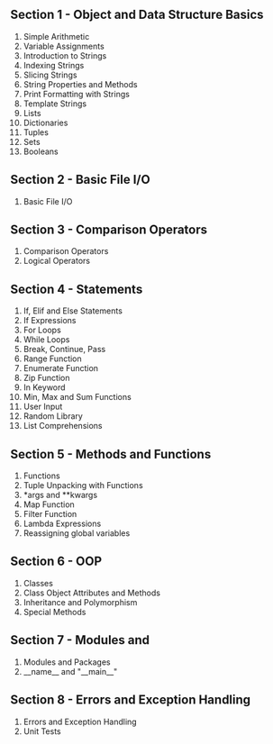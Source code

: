 <h2>Section 1 - Object and Data Structure Basics</h2>
<ol>
    <li>Simple Arithmetic</li>
    <li>Variable Assignments</li>
    <li>Introduction to Strings</li>
    <li>Indexing Strings</li>
    <li>Slicing Strings</li>
    <li>String Properties and Methods</li>
    <li>Print Formatting with Strings</li>
    <li>Template Strings</li>
    <li>Lists</li>
    <li>Dictionaries</li>
    <li>Tuples</li>
    <li>Sets</li>
    <li>Booleans</li>
</ol>
<h2>Section 2 - Basic File I/O</h2>
<ol>
    <li>Basic File I/O</li>
</ol>
<h2>Section 3 - Comparison Operators</h2>
<ol>
    <li>Comparison Operators</li>
    <li>Logical Operators</li>
</ol>
<h2>Section 4 - Statements</h2>
<ol>
    <li>If, Elif and Else Statements</li>
    <li>If Expressions</li>
    <li>For Loops</li>
    <li>While Loops</li>
    <li>Break, Continue, Pass</li>
    <li>Range Function</li>
    <li>Enumerate Function</li>
    <li>Zip Function</li>
    <li>In Keyword</li>
    <li>Min, Max and Sum Functions</li>
    <li>User Input</li>
    <li>Random Library</li>
    <li>List Comprehensions</li>
</ol>
<h2>Section 5 - Methods and Functions</h2>
<ol>
    <li>Functions</li>
    <li>Tuple Unpacking with Functions</li>
    <li>*args and **kwargs</li>
    <li>Map Function</li>
    <li>Filter Function</li>
    <li>Lambda Expressions</li>
    <li>Reassigning global variables</li>
</ol>
<h2>Section 6 - OOP</h2>
<ol>
    <li>Classes</li>
    <li>Class Object Attributes and Methods</li>
    <li>Inheritance and Polymorphism</li>
    <li>Special Methods</li>
</ol>
<h2>Section 7 - Modules and </h2>
<ol>
    <li>Modules and Packages</li>
    <li>__name__ and "__main__"</li>
</ol>
<h2>Section 8 - Errors and Exception Handling</h2>
<ol>
    <li>Errors and Exception Handling</li>
    <li>Unit Tests</h1>
</ol>